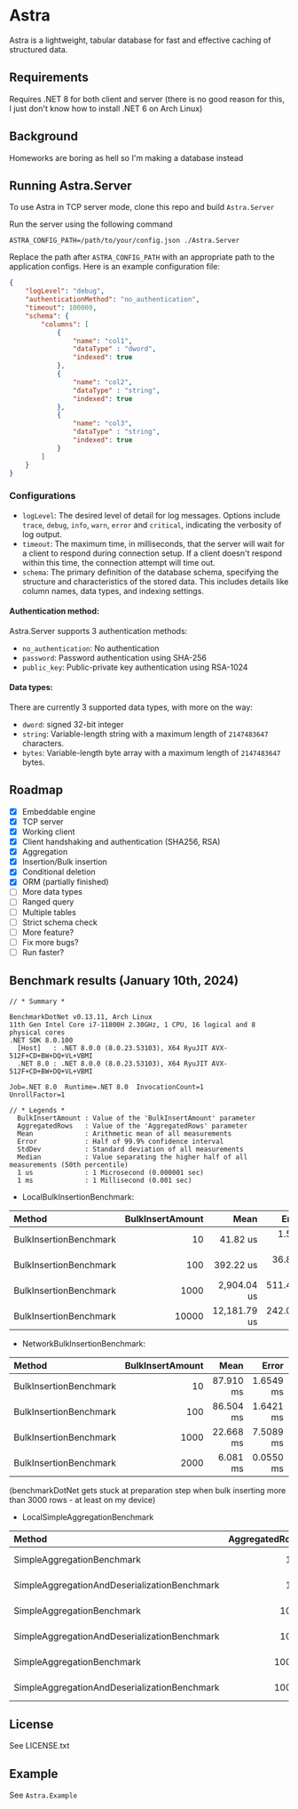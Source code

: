 # Astra
 
Astra is a lightweight, tabular database for fast and effective caching of structured data.

## Requirements

Requires .NET 8 for both client and server (there is no good reason for this, I just don't know how to install .NET 6 on Arch Linux)

## Background

Homeworks are boring as hell so I'm making a database instead

## Running Astra.Server

To use Astra in TCP server mode, clone this repo and build `Astra.Server` 

Run the server using the following command

```shell
ASTRA_CONFIG_PATH=/path/to/your/config.json ./Astra.Server
```

Replace the path after `ASTRA_CONFIG_PATH` with an appropriate path to the application configs.
Here is an example configuration file:

```json
{
    "logLevel": "debug",
    "authenticationMethod": "no_authentication",
    "timeout": 100000,
    "schema": {
        "columns": [
            {
                "name": "col1",
                "dataType" : "dword",
                "indexed": true
            },
            {
                "name": "col2",
                "dataType" : "string",
                "indexed": true
            },
            {
                "name": "col3",
                "dataType" : "string",
                "indexed": true
            }
        ]
    }
}
```

### Configurations

- `logLevel`: The desired level of detail for log messages. Options include `trace`, `debug`, `info`, `warn`, `error` and `critical`, 
indicating the verbosity of log output.
- `timeout`: The maximum time, in milliseconds, that the server will wait for a client to respond during connection setup. 
If a client doesn't respond within this time, the connection attempt will time out.
- `schema`: The primary definition of the database schema, specifying the structure and characteristics of the stored data.
This includes details like column names, data types, and indexing settings.

#### Authentication method:

Astra.Server supports 3 authentication methods:

- `no_authentication`: No authentication
- `password`: Password authentication using SHA-256
- `public_key`: Public-private key authentication using RSA-1024

#### Data types:

There are currently 3 supported data types, with more on the way:

- `dword`: signed 32-bit integer
- `string`: Variable-length string with a maximum length of `2147483647` characters.
- `bytes`: Variable-length byte array with a maximum length of `2147483647` bytes.

## Roadmap

- [x] Embeddable engine
- [x] TCP server
- [x] Working client
- [x] Client handshaking and authentication (SHA256, RSA)
- [x] Aggregation
- [x] Insertion/Bulk insertion
- [x] Conditional deletion
- [x] ORM (partially finished)
- [ ] More data types
- [ ] Ranged query
- [ ] Multiple tables
- [ ] Strict schema check
- [ ] More feature?
- [ ] Fix more bugs?
- [ ] Run faster?

## Benchmark results (January 10th, 2024)

```
// * Summary *

BenchmarkDotNet v0.13.11, Arch Linux
11th Gen Intel Core i7-11800H 2.30GHz, 1 CPU, 16 logical and 8 physical cores
.NET SDK 8.0.100
  [Host]   : .NET 8.0.0 (8.0.23.53103), X64 RyuJIT AVX-512F+CD+BW+DQ+VL+VBMI
  .NET 8.0 : .NET 8.0.0 (8.0.23.53103), X64 RyuJIT AVX-512F+CD+BW+DQ+VL+VBMI

Job=.NET 8.0  Runtime=.NET 8.0  InvocationCount=1  
UnrollFactor=1 

// * Legends *
  BulkInsertAmount : Value of the 'BulkInsertAmount' parameter
  AggregatedRows   : Value of the 'AggregatedRows' parameter
  Mean             : Arithmetic mean of all measurements
  Error            : Half of 99.9% confidence interval
  StdDev           : Standard deviation of all measurements
  Median           : Value separating the higher half of all measurements (50th percentile)
  1 us             : 1 Microsecond (0.000001 sec)
  1 ms             : 1 Millisecond (0.001 sec)
```

- LocalBulkInsertionBenchmark:

| Method                 | BulkInsertAmount |         Mean |      Error |       Median |       StdDev |
|:-----------------------|-----------------:|-------------:|-----------:|-------------:|-------------:|
| BulkInsertionBenchmark |               10 |     41.82 us |   1.597 us |     40.33 us |     4.558 us |
| BulkInsertionBenchmark |              100 |    392.22 us |  36.804 us |    337.27 us |   106.776 us |
| BulkInsertionBenchmark |             1000 |  2,904.04 us | 511.442 us |  2,711.17 us | 1,507.998 us |
| BulkInsertionBenchmark |            10000 | 12,181.79 us | 242.028 us | 12,127.98 us |   654.336 us |
  
- NetworkBulkInsertionBenchmark:

| Method                 | BulkInsertAmount |      Mean |     Error |     StdDev |    Median |
|:-----------------------|-----------------:|----------:|----------:|-----------:|----------:|
| BulkInsertionBenchmark |               10 | 87.910 ms | 1.6549 ms |  1.4670 ms | 88.577 ms |
| BulkInsertionBenchmark |              100 | 86.504 ms | 1.6421 ms |  1.6864 ms | 87.688 ms |
| BulkInsertionBenchmark |             1000 | 22.668 ms | 7.5089 ms | 22.1402 ms |  3.340 ms |
| BulkInsertionBenchmark |             2000 |  6.081 ms | 0.0550 ms |  0.1307 ms |  6.038 ms |



(benchmarkDotNet gets stuck at preparation step when bulk inserting more than 3000 rows - at least on my device)

- LocalSimpleAggregationBenchmark

| Method                                       | AggregatedRows |        Mean |     Error |      StdDev |      Median |
|:---------------------------------------------|---------------:|------------:|----------:|------------:|------------:|
| SimpleAggregationBenchmark                   |            100 |    116.2 us |   2.27 us |     3.25 us |    115.1 us |
| SimpleAggregationAndDeserializationBenchmark |            100 |    171.5 us |   3.43 us |     5.73 us |    170.3 us |
| SimpleAggregationBenchmark                   |           1000 |  1,090.9 us |  21.66 us |    29.65 us |  1,086.2 us |
| SimpleAggregationAndDeserializationBenchmark |           1000 |  1,979.0 us | 144.56 us |   426.25 us |  2,222.7 us |
| SimpleAggregationBenchmark                   |          10000 | 14,370.7 us | 285.54 us |   716.36 us | 14,021.2 us |
| SimpleAggregationAndDeserializationBenchmark |          10000 | 15,012.5 us | 368.31 us | 1,050.80 us | 14,530.8 us |



## License

See LICENSE.txt


## Example

See `Astra.Example`
